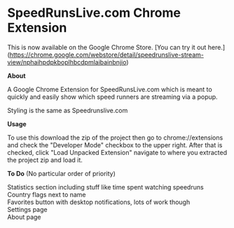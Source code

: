SpeedRunsLive.com Chrome Extension
==================

This is now available on the Google Chrome Store. [You can try it out here.]
(https://chrome.google.com/webstore/detail/speedrunslive-stream-view/nphaihpdpkboplhbcdpmlaibainbnjio)

**About**

A Google Chrome Extension for SpeedRunsLive.com which is meant to quickly and easily show which speed runners 
are streaming via a popup.

Styling is the same as Speedrunslive.com

**Usage**

To use this download the zip of the project then go to chrome://extensions and check the "Developer Mode" checkbox 
to the upper right. After that is checked, click "Load Unpacked Extension" navigate to where you extracted the project 
zip and load it.


**To Do** (No particular order of priority)  

Statistics section including stuff like time spent watching speedruns  
Country flags next to name  
Favorites button with desktop notifications, lots of work though  
Settings page  
About page  

